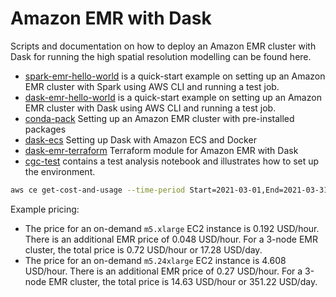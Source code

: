 # Amazon EMR with Dask

Scripts and documentation on how to deploy an Amazon EMR cluster with Dask for running the high spatial resolution modelling can be found here.
- [spark-emr-hello-world](spark-emr-hello-world) is a quick-start example on setting up an Amazon EMR cluster with Spark using AWS CLI and running a test job.
- [dask-emr-hello-world](dask-emr-hello-world) is a quick-start example on setting up an Amazon EMR cluster with Dask using AWS CLI and running a test job.
- [conda-pack](conda-pack) Setting up an Amazon EMR cluster with pre-installed packages
- [dask-ecs](dask-ecs) Setting up Dask with Amazon ECS and Docker
- [dask-emr-terraform](dask-emr-terraform) Terraform module for Amazon EMR with Dask
- [cgc-test](cgc-test) contains a test analysis notebook and illustrates how to set up the environment.

```bash
aws ce get-cost-and-usage --time-period Start=2021-03-01,End=2021-03-31 --metrics "BlendedCost" "UnblendedCost" "UsageQuantity" --granularity MONTHLY
```

Example pricing:
- The price for an on-demand `m5.xlarge` EC2 instance is 0.192 USD/hour. There is an additional EMR price of 0.048 USD/hour. For a 3-node EMR cluster, the total price is 0.72 USD/hour or 17.28 USD/day.
- The price for an on-demand `m5.24xlarge` EC2 instance is 4.608 USD/hour. There is an additional EMR price of 0.27 USD/hour. For a 3-node EMR cluster, the total price is 14.63 USD/hour or 351.22 USD/day.
